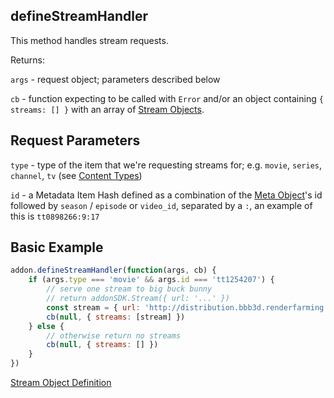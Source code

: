 ## defineStreamHandler

This method handles stream requests.


Returns:

`args` - request object; parameters described below

`cb` - function expecting to be called with `Error` and/or an object containing `{ streams: [] }` with an array of [Stream Objects](../responses/stream.md).


## Request Parameters

``type`` - type of the item that we're requesting streams for; e.g. `movie`, `series`, `channel`, `tv` (see [Content Types](../responses/content.types.md))

``id`` - a Metadata Item Hash defined as a combination of the [Meta Object](../responses/meta.md)'s id followed by `season` / `episode` or `video_id`, separated by a `:`, an example of this is `tt0898266:9:17`


## Basic Example

```javascript
addon.defineStreamHandler(function(args, cb) {
	if (args.type === 'movie' && args.id === 'tt1254207') {
		// serve one stream to big buck bunny
		// return addonSDK.Stream({ url: '...' })
		const stream = { url: 'http://distribution.bbb3d.renderfarming.net/video/mp4/bbb_sunflower_1080p_30fps_normal.mp4' }
		cb(null, { streams: [stream] })
	} else {
		// otherwise return no streams
		cb(null, { streams: [] })
	}
})
```

[Stream Object Definition](../responses/stream.md)
